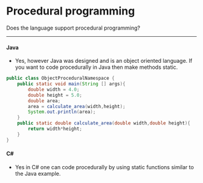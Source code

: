 # Procedural programming
Does the language support procedural programming?
***
#### Java
* Yes, however Java was designed and is an object oriented language. If you want to code procedurally in Java then make methods static.
```Java 
public class ObjectProceduralNamespace {
    public static void main(String [] args){
        double width = 4.0;
        double height = 5.0;
        double area;
        area = calculate_area(width,height);
        System.out.println(area);
    }
    public static double calculate_area(double width,double height){
        return width*height;
    }
}
```
#### C#
* Yes in C# one can code procedurally by using static functions similar to the Java example. 